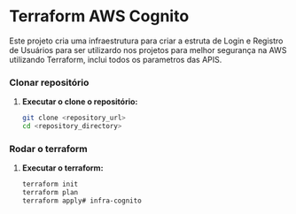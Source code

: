 # Terraform AWS Cognito

Este projeto cria uma infraestrutura para criar a estruta de Login e Registro de Usuários para ser utilizardo nos projetos para melhor segurança na AWS utilizando Terraform, inclui todos os parametros das APIS.

### Clonar repositório

1. **Executar o clone o repositório:**
   ```bash
   git clone <repository_url>
   cd <repository_directory>

### Rodar o terraform

1. **Executar o terraform:**
   ```bash
   terraform init
   terraform plan
   terraform apply# infra-cognito
